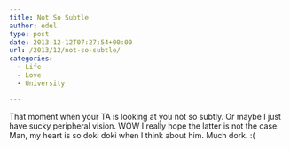 ```yaml
---
title: Not So Subtle
author: edel
type: post
date: 2013-12-12T07:27:54+00:00
url: /2013/12/not-so-subtle/
categories:
  - Life
  - Love
  - University

---
```

That moment when your TA is looking at you not so subtly. Or maybe I just have sucky peripheral vision. WOW I really hope the latter is not the case. Man, my heart is so doki doki when I think about him. Much dork. :(

<ol class="footnote">
</ol>